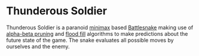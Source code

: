 # Thunderous Soldier

Thunderous Soldier is a paranoid [minimax](https://en.wikipedia.org/wiki/Minimax) based [Battlesnake](https://play.battlesnake.com/) making use of [alpha-beta pruning](https://en.wikipedia.org/wiki/Alpha%E2%80%93beta_pruning) and [flood fill](https://en.wikipedia.org/wiki/Flood_fill) algorithms to make predictions about the future state of the game. The snake evaluates all possible moves by ourselves and the enemy.